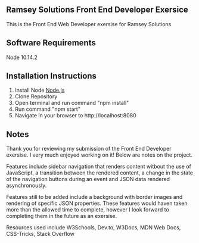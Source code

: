 ## Ramsey Solutions Front End Developer Exersice

This is the Front End Web Developer exersise for Ramsey Solutions

## Software Requirements

Node 10.14.2

## Installation Instructions

1. Install Node [Node.js](http://nodejs.org/)
2. Clone Repository
3. Open terminal and run command "npm install"
4. Run command "npm start"
5. Navigate in your browser to http://localhost:8080

## Notes

Thank you for reviewing my submission of the Front End Developer exersise. I very much enjoyed working on it! Below are notes on the project.

Features include sidebar navigation that renders content witbout the use of JavaScript, a transition between the rendered content, a change in the state of the navigation buttons during an event and JSON data rendered asynchronously.

Features still to be added include a background with border images and rendering of specific JSON properties. These features would haven taken more than the allowed time to complete, however I look forward to completing them in the future as an exersise.

Resources used include W3Schools, Dev.to, W3Docs, MDN Web Docs, CSS-Tricks, Stack Overflow